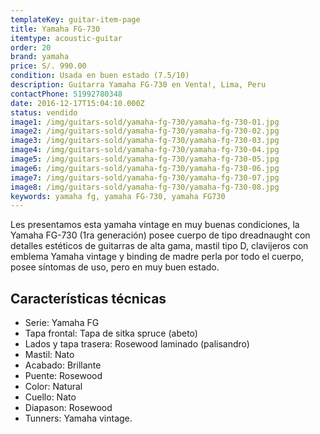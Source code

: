 ```yaml
---
templateKey: guitar-item-page
title: Yamaha FG-730
itemtype: acoustic-guitar
order: 20
brand: yamaha
price: S/. 990.00
condition: Usada en buen estado (7.5/10)
description: Guitarra Yamaha FG-730 en Venta!, Lima, Peru
contactPhone: 51992780348
date: 2016-12-17T15:04:10.000Z
status: vendido
image1: /img/guitars-sold/yamaha-fg-730/yamaha-fg-730-01.jpg
image2: /img/guitars-sold/yamaha-fg-730/yamaha-fg-730-02.jpg
image3: /img/guitars-sold/yamaha-fg-730/yamaha-fg-730-03.jpg
image4: /img/guitars-sold/yamaha-fg-730/yamaha-fg-730-04.jpg
image5: /img/guitars-sold/yamaha-fg-730/yamaha-fg-730-05.jpg
image6: /img/guitars-sold/yamaha-fg-730/yamaha-fg-730-06.jpg
image7: /img/guitars-sold/yamaha-fg-730/yamaha-fg-730-07.jpg
image8: /img/guitars-sold/yamaha-fg-730/yamaha-fg-730-08.jpg
keywords: yamaha fg, yamaha FG-730, yamaha FG730
---
```


Les presentamos esta yamaha vintage en muy buenas condiciones, la Yamaha FG-730 (1ra generación) posee cuerpo de tipo dreadnaught con detalles estéticos de guitarras de alta gama, mastil tipo D, clavijeros con emblema Yamaha vintage y binding de madre perla por todo el cuerpo, posee síntomas de uso, pero en muy buen estado.

## Características técnicas

* Serie: Yamaha FG
* Tapa frontal: Tapa de sitka spruce (abeto)
* Lados y tapa trasera: Rosewood laminado (palisandro)
* Mastil: Nato
* Acabado: Brillante
* Puente: Rosewood
* Color: Natural
* Cuello: Nato
* Diapason: Rosewood
* Tunners: Yamaha vintage.
